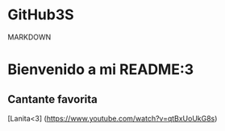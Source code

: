 # GitHub3S

MARKDOWN

# Bienvenido a mi README:3

## Cantante favorita
[Lanita<3] (https://www.youtube.com/watch?v=qtBxUoUkG8s)
